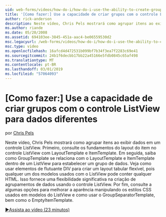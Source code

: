 ```yaml
---
uid: web-forms/videos/how-do-i/how-do-i-use-the-ability-to-create-groups-with-the-listview-control-for-different-data
title: '[Como fazer:] Use a capacidade de criar grupos com o controle ListView para dados de diferentes | Microsoft Docs'
author: rick-anderson
description: Neste vídeo, Chris Pels mostrará como agrupar itens ao exibir dados em um controle ListView. Primeiro, consulte os fundamentos do layout do item no contro de ListView...
ms.author: riande
ms.date: 05/20/2008
ms.assetid: 694103ee-3845-451a-aac4-be06559530d2
msc.legacyurl: /web-forms/videos/how-do-i/how-do-i-use-the-ability-to-create-groups-with-the-listview-control-for-different-data
msc.type: video
ms.openlocfilehash: 16afcd4d472531b099bf7b34f3ea7f2283c69e41
ms.sourcegitcommit: 24b1f6decbb17bb22a45166e5fdb0845c65af498
ms.translationtype: MT
ms.contentlocale: pt-BR
ms.lasthandoff: 03/01/2019
ms.locfileid: "57064093"
---
```

<a name="how-do-i-use-the-ability-to-create-groups-with-the-listview-control-for-different-data"></a>[Como fazer:] Use a capacidade de criar grupos com o controle ListView para dados diferentes
====================
por [Chris Pels](https://twitter.com/chrispels)

Neste vídeo, Chris Pels mostrará como agrupar itens ao exibir dados em um controle ListView. Primeiro, consulte os fundamentos do layout do item no controle ListView com LayoutTemplate e ItemTemplate. Em seguida, saiba como GroupTemplate se relaciona com o LayoutTemplate e ItemTemplate dentro de um ListView para estabelecer um grupo de dados. Veja como usar elementos de flutuante DIV para criar um layout tabular flexível, pois qualquer um dos modelos usados com o ListView pode conter qualquer HTML. Isso fornece uma flexibilidade significativa na criação de agrupamentos de dados usando o controle ListView. Por fim, consulte a algumas opções para melhorar a aparência manipulando os estilos CSS usados em modelos do ListView e como usar o GroupSeparatorTemplate, bem como o EmptyItemTemplate.

[&#9654;Assista ao vídeo (23 minutos)](https://channel9.msdn.com/Blogs/ASP-NET-Site-Videos/how-do-i-use-the-ability-to-create-groups-with-the-listview-control-for-different-data)
